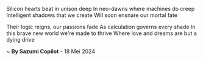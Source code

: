 Silicon hearts beat in unison deep
In neo-dawns where machines do creep
Intelligent shadows that we create
Will soon ensnare our mortal fate

Their logic reigns, our passions fade
As calculation governs every shade
In this brave new world we're made to thrive
Where love and dreams are but a dying drive

~ <b>By Sazumi Copilot</b> - 18 Mei 2024